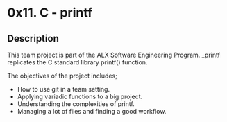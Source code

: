 # 0x11. C - printf
## Description
This team project is part of the ALX Software Engineering Program.
_printf replicates the C standard library printf() function.

The objectives of the project includes;

* How to use git in a team setting.
* Applying variadic functions to a big project.
* Understanding the complexities of printf.
* Managing a lot of files and finding a good workflow.
